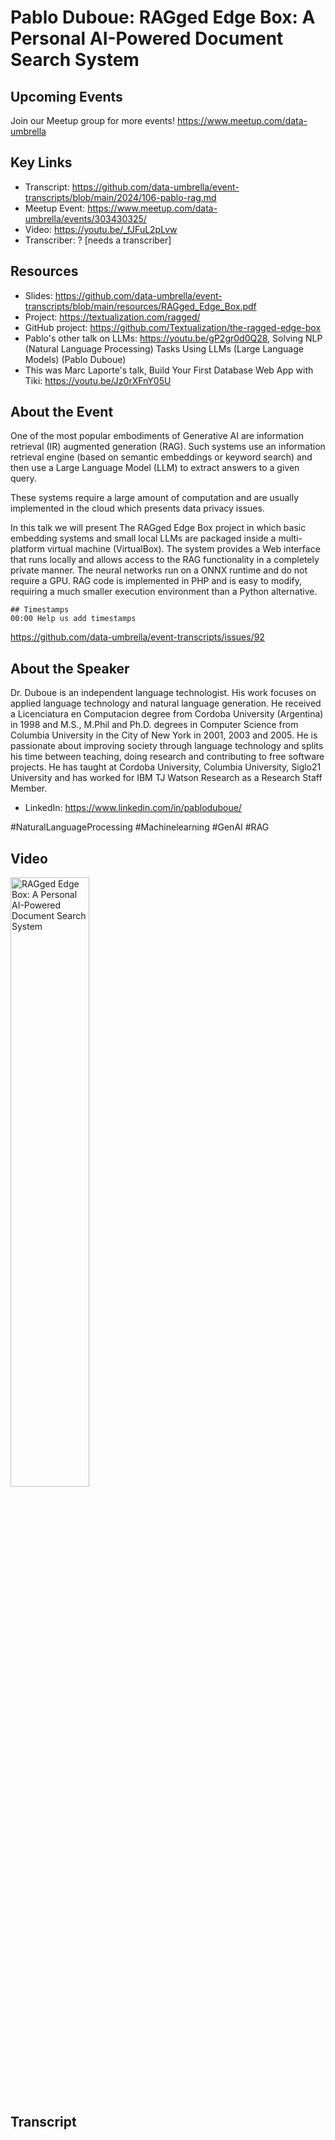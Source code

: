# Pablo Duboue: RAGged Edge Box: A Personal AI-Powered Document Search System

## Upcoming Events
Join our Meetup group for more events!
https://www.meetup.com/data-umbrella

## Key Links
- Transcript: https://github.com/data-umbrella/event-transcripts/blob/main/2024/106-pablo-rag.md
- Meetup Event: https://www.meetup.com/data-umbrella/events/303430325/
- Video: https://youtu.be/_fJFuL2pLvw
- Transcriber:  ? [needs a transcriber]

## Resources
- Slides: https://github.com/data-umbrella/event-transcripts/blob/main/resources/RAGged_Edge_Box.pdf
- Project: https://textualization.com/ragged/
- GitHub project: https://github.com/Textualization/the-ragged-edge-box
- Pablo's other talk on LLMs:  https://youtu.be/gP2gr0d0Q28, Solving NLP (Natural Language Processing) Tasks Using LLMs (Large Language Models) (Pablo Duboue)
- This was Marc Laporte's talk, Build Your First Database Web App with Tiki: https://youtu.be/Jz0rXFnY05U

## About the Event
One of the most popular embodiments of Generative AI are information retrieval (IR) augmented generation (RAG). Such systems use an information retrieval engine (based on semantic embeddings or keyword search) and then use a Large Language Model (LLM) to extract answers to a given query.

These systems require a large amount of computation and are usually implemented in the cloud which presents data privacy issues.

In this talk we will present The RAGged Edge Box project in which basic embedding systems and small local LLMs are packaged inside a multi-platform virtual machine (VirtualBox). The system provides a Web interface that runs locally and allows access to the RAG functionality in a completely private manner. The neural networks run on a ONNX runtime and do not require a GPU. RAG code is implemented in PHP and is easy to modify, requiring a much smaller execution environment than a Python alternative.

```
## Timestamps
00:00 Help us add timestamps
```

https://github.com/data-umbrella/event-transcripts/issues/92


## About the Speaker
Dr. Duboue is an independent language technologist. His work focuses on applied language technology and natural language generation. He received a Licenciatura en Computacion degree from Cordoba University (Argentina) in 1998 and M.S., M.Phil and Ph.D. degrees in Computer Science from Columbia University in the City of New York in 2001, 2003 and 2005. He is passionate about improving society through language technology and splits his time between teaching, doing research and contributing to free software projects. He has taught at Cordoba University, Columbia University, Siglo21 University and has worked for IBM TJ Watson Research as a Research Staff Member.

- LinkedIn: https://www.linkedin.com/in/pabloduboue/

#NaturalLanguageProcessing #Machinelearning #GenAI #RAG


## Video
<a href="http://www.youtube.com/watch?feature=player_embedded&v=_fJFuL2pLvw" target="_blank"><img src="http://img.youtube.com/vi/_fJFuL2pLvw/0.jpg"
alt="RAGged Edge Box: A Personal AI-Powered Document Search System" width="50%" /></a>

## Transcript
